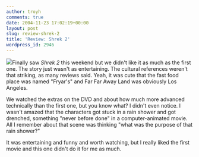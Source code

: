 ```yaml
---
author: troyh
comments: true
date: 2004-11-23 17:02:19+00:00
layout: post
slug: review-shrek-2
title: 'Review: Shrek 2'
wordpress_id: 2946
---
```


![](http://www.netflix.com/MovieDisplay?movieid=60034572&trkid=14)Finally saw _Shrek 2_ this weekend but we didn't like it as much as the first one. The story just wasn't as entertaining. The cultural references weren't that striking, as many reviews said. Yeah, it was cute that the fast food place was named "Fryar's" and Far Far Away Land was obviously Los Angeles.

We watched the extras on the DVD and about how much more advanced technically than the first one, but you know what? I didn't even notice. I wasn't amazed that the characters got stuck in a rain shower and got drenched, something "never before done" in a computer-animated movie. All I remember about that scene was thinking "what was the purpose of that rain shower?"

It was entertaining and funny and worth watching, but I really liked the first movie and this one didn't do it for me as much.
